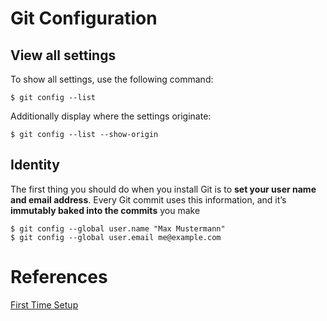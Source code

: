 # Git Configuration
## View all settings
To show all settings, use the following command:
```
$ git config --list
```
Additionally display where the settings originate:
```
$ git config --list --show-origin
```
## Identity
The first thing you should do when you install Git is to **set your user name and email address**. Every Git commit uses this information, and it’s **immutably baked into the commits** you make 
```
$ git config --global user.name "Max Mustermann"
$ git config --global user.email me@example.com
```
# References
[First Time Setup](https://git-scm.com/book/en/v2/Getting-Started-First-Time-Git-Setup)
